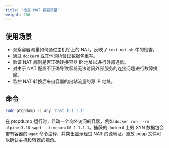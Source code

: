 ```yaml
---
title: "检查 NAT 容器流量"
weight: 200
---
```


## 使用场景

- 观察容器流量如何通过主机桥上的 NAT，反映了 `test_nat.sh` 中的检查。
- 通过 `docker0` 或其他网桥验证数据包重写。
- 验证 NAT 规则是否正确转换容器 IP 地址以进行外部通信。
- 对由于 NAT 配置不正确导致容器无法访问外部服务的连接问题进行故障排除。
- 监控 NAT 转换后来自容器的出站流量的源 IP 地址。

## 命令

```bash
sudo ptcpdump -i any 'host 1.1.1.1'
```

在 ptcpdump 运行时，启动一个向外访问的容器，例如 `docker run --rm alpine:3.18 wget --timeout=10 1.1.1.1`。捕获的 `docker0` 上的 SYN 数据包会带有容器的 `wget` 命令注释，并突出显示经过 NAT 的源地址。重放 pcap 文件可以确认主机和容器的视角。
